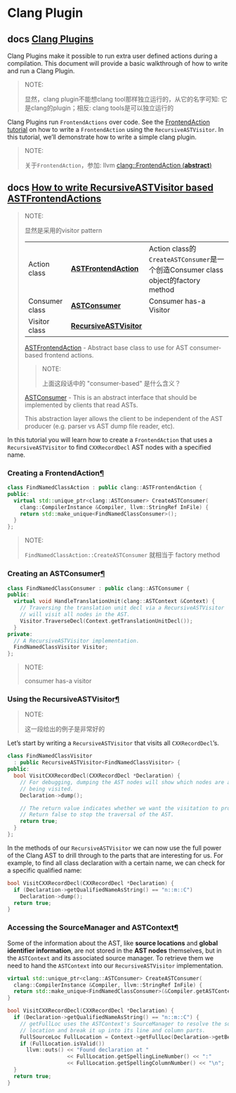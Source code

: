 # Clang Plugin



## docs [Clang Plugins](https://clang.llvm.org/docs/ClangPlugins.html#clang-plugins)

Clang Plugins make it possible to run extra user defined actions during a compilation. This document will provide a basic walkthrough of how to write and run a Clang Plugin.

> NOTE: 
>
> 显然，clang plugin不能想clang tool那样独立运行的，从它的名字可知: 它是clang的plugin；相反: clang tools是可以独立运行的

Clang Plugins run `FrontendActions` over code. See the [FrontendAction tutorial](https://clang.llvm.org/docs/RAVFrontendAction.html) on how to write a `FrontendAction` using the `RecursiveASTVisitor`. In this tutorial, we’ll demonstrate how to write a simple clang plugin.

> NOTE: 
>
> 关于`FrontendAction`，参加: llvm [clang::FrontendAction (**abstract**)](https://clang.llvm.org/doxygen/classclang_1_1FrontendAction.html)
>
> 







## docs [How to write RecursiveASTVisitor based ASTFrontendActions](https://clang.llvm.org/docs/RAVFrontendAction.html#how-to-write-recursiveastvisitor-based-astfrontendactions)

> NOTE: 
>
> 显然是采用的visitor pattern
>
> |                |                                                              |                                                              |
> | -------------- | ------------------------------------------------------------ | ------------------------------------------------------------ |
> | Action class   | [**ASTFrontendAction**](https://clang.llvm.org/doxygen/classclang_1_1ASTFrontendAction.html) | Action class的`CreateASTConsumer`是一个创造Consumer class object的factory method |
> | Consumer class | [**ASTConsumer**](https://clang.llvm.org/doxygen/classclang_1_1ASTConsumer.html) | Consumer has-a Visitor                                       |
> | Visitor class  | [**RecursiveASTVisitor**](https://clang.llvm.org/doxygen/classclang_1_1RecursiveASTVisitor.html) |                                                              |
>
> [ASTFrontendAction](https://clang.llvm.org/doxygen/classclang_1_1ASTFrontendAction.html) - Abstract base class to use for AST consumer-based frontend actions.
>
> > NOTE: 
> >
> > 上面这段话中的 "consumer-based" 是什么含义？
>
> [ASTConsumer](https://clang.llvm.org/doxygen/classclang_1_1ASTConsumer.html) - This is an abstract interface that should be implemented by clients that read ASTs.
>
> This abstraction layer allows the client to be independent of the AST producer (e.g. parser vs AST dump file reader, etc).
>
> 
>
> 

In this tutorial you will learn how to create a `FrontendAction` that uses a `RecursiveASTVisitor` to find `CXXRecordDecl` AST nodes with a specified name.

### Creating a FrontendAction[¶](https://clang.llvm.org/docs/RAVFrontendAction.html#creating-a-frontendaction)



```C++
class FindNamedClassAction : public clang::ASTFrontendAction {
public:
  virtual std::unique_ptr<clang::ASTConsumer> CreateASTConsumer(
    clang::CompilerInstance &Compiler, llvm::StringRef InFile) {
    return std::make_unique<FindNamedClassConsumer>();
  }
};
```

> NOTE: 
>
> `FindNamedClassAction::CreateASTConsumer` 就相当于 factory method

### Creating an ASTConsumer[¶](https://clang.llvm.org/docs/RAVFrontendAction.html#creating-an-astconsumer)

```C++
class FindNamedClassConsumer : public clang::ASTConsumer {
public:
  virtual void HandleTranslationUnit(clang::ASTContext &Context) {
    // Traversing the translation unit decl via a RecursiveASTVisitor
    // will visit all nodes in the AST.
    Visitor.TraverseDecl(Context.getTranslationUnitDecl());
  }
private:
  // A RecursiveASTVisitor implementation.
  FindNamedClassVisitor Visitor;
};
```

> NOTE: 
>
> consumer has-a visitor

### Using the RecursiveASTVisitor[¶](https://clang.llvm.org/docs/RAVFrontendAction.html#using-the-recursiveastvisitor)

> NOTE: 
>
> 这一段给出的例子是非常好的

Let’s start by writing a `RecursiveASTVisitor` that visits all `CXXRecordDecl`’s.

```c++
class FindNamedClassVisitor
  : public RecursiveASTVisitor<FindNamedClassVisitor> {
public:
  bool VisitCXXRecordDecl(CXXRecordDecl *Declaration) {
    // For debugging, dumping the AST nodes will show which nodes are already
    // being visited.
    Declaration->dump();

    // The return value indicates whether we want the visitation to proceed.
    // Return false to stop the traversal of the AST.
    return true;
  }
};
```

In the methods of our `RecursiveASTVisitor` we can now use the full power of the Clang AST to drill through to the parts that are interesting for us. For example, to find all class declaration with a certain name, we can check for a specific qualified name:

```c++
bool VisitCXXRecordDecl(CXXRecordDecl *Declaration) {
  if (Declaration->getQualifiedNameAsString() == "n::m::C")
    Declaration->dump();
  return true;
}
```

### Accessing the SourceManager and ASTContext[¶](https://clang.llvm.org/docs/RAVFrontendAction.html#accessing-the-sourcemanager-and-astcontext)

Some of the information about the AST, like **source locations** and **global identifier information**, are not stored in the **AST nodes** themselves, but in the `ASTContext` and its associated source manager. To retrieve them we need to hand the `ASTContext` into our `RecursiveASTVisitor` implementation.



```C++
virtual std::unique_ptr<clang::ASTConsumer> CreateASTConsumer(
  clang::CompilerInstance &Compiler, llvm::StringRef InFile) {
  return std::make_unique<FindNamedClassConsumer>(&Compiler.getASTContext());
}

bool VisitCXXRecordDecl(CXXRecordDecl *Declaration) {
  if (Declaration->getQualifiedNameAsString() == "n::m::C") {
    // getFullLoc uses the ASTContext's SourceManager to resolve the source
    // location and break it up into its line and column parts.
    FullSourceLoc FullLocation = Context->getFullLoc(Declaration->getBeginLoc());
    if (FullLocation.isValid())
      llvm::outs() << "Found declaration at "
                   << FullLocation.getSpellingLineNumber() << ":"
                   << FullLocation.getSpellingColumnNumber() << "\n";
  }
  return true;
}
```

